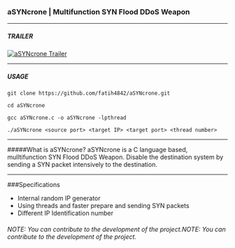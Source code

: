 ###  aSYNcrone | Multifunction SYN Flood DDoS Weapon

------------
##### TRAILER

[![aSYNcrone Trailer](https://i.hizliresim.com/zGzg2R.gif "aSYNcrone Trailer")](https://i.hizliresim.com/zGzg2R.gif "aSYNcrone Trailer")


------------
##### USAGE
`git clone https://github.com/fatih4842/aSYNcrone.git`

`cd aSYNcrone`

`gcc aSYNcrone.c -o aSYNcrone -lpthread`

`./aSYNcrone <source port> <target IP> <target port> <thread number>`


------------
#####What is aSYNcrone?
aSYNcrone is a C language based, mulltifunction SYN Flood DDoS Weapon. Disable the destination system by sending a SYN packet intensively to the destination. 

------------
###Specifications
- Internal random IP generator
- Using threads and faster prepare and sending SYN packets
- Different IP Identification number

###### NOTE: You can contribute to the development of the project.NOTE: You can contribute to the development of the project.


